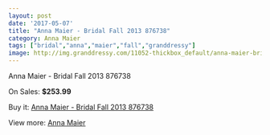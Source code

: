 ```yaml
---
layout: post
date: '2017-05-07'
title: "Anna Maier - Bridal Fall 2013 876738"
category: Anna Maier
tags: ["bridal","anna","maier","fall","granddressy"]
image: http://img.granddressy.com/11052-thickbox_default/anna-maier-bridal-fall-2013-876738.jpg
---
```

Anna Maier - Bridal Fall 2013 876738

On Sales: **$253.99**
<a href="https://www.granddressy.com/en/anna-maier/10147-anna-maier-bridal-fall-2013-876738.html"><amp-img layout="responsive" width="600" height="600" src="//img.granddressy.com/11052-thickbox_default/anna-maier-bridal-fall-2013-876738.jpg" alt="Anna Maier - Bridal Fall 2013 876738 0" /></a>

Buy it: [Anna Maier - Bridal Fall 2013 876738](https://www.granddressy.com/en/anna-maier/10147-anna-maier-bridal-fall-2013-876738.html "Anna Maier - Bridal Fall 2013 876738")

View more: [Anna Maier](https://www.granddressy.com/en/256-anna-maier "Anna Maier")